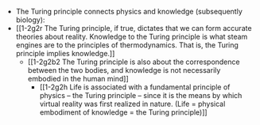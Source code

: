 - The Turing principle connects physics and knowledge (subsequently biology):
- [[1-2g2r The Turing principle, if true, dictates that we can form accurate theories about reality. Knowledge to the Turing principle is what steam engines are to the principles of thermodynamics. That is, the Turing principle implies knowledge.]]
  - [[1-2g2b2 The Turing principle is also about the correspondence between the two bodies, and knowledge is not necessarily embodied in the human mind]]
    - [[1-2g2h Life is associated with a fundamental principle of physics – the Turing principle – since it is the means by which virtual reality was first realized in nature. (Life = physical embodiment of knowledge = the Turing principle)]]
